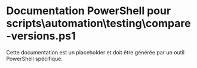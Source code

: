 # Documentation PowerShell pour scripts\automation\testing\compare-versions.ps1

Cette documentation est un placeholder et doit être générée par un outil PowerShell spécifique.
